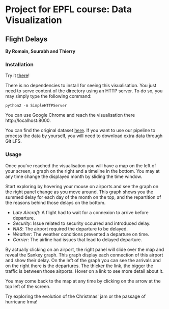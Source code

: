 # Project for EPFL course: Data Visualization

## Flight Delays

**By Romain, Sourabh and Thierry**

### Installation

Try it [there](https://sourabhlal.github.io/FlightDelaysViz/)!

There is no dependencies to install for seeing this visualisation.
You just need to serve content of the directory using an HTTP server.
To do so, you may simply type the following command:

    python2 -m SimpleHTTPServer

You can use Google Chrome and reach the visualisation there http://localhost:8000.

You can find the original dataset [here](https://www.transtats.bts.gov/DL_SelectFields.asp?Table_ID=236&DB_Short_Name=On-Time).
If you want to use our pipeline to process the data by yourself, you will need to download extra data through Git LFS.

### Usage

Once you've reached the visualisation you will have a map on the left of your screen, a graph on the right and a timeline in the bottom.
You may at any time change the displayed month by sliding the time window.

Start exploring by hovering your mouse on airports and see the graph on the right panel change as you move around.
This graph shows you the summed delay for each day of the month on the top, and the repartition of the reasons behind those delays on the bottom.

  * *Late Aircraft*: A flight had to wait for a connexion to arrive before departure.
  * *Security*: Issue related to security occurred and introduced delay.
  * *NAS*: The airport required the departure to be delayed.
  * *Weather*: The weather conditions prevented a departure on time.
  * *Carrier*: The airline had issues that lead to delayed departure.

By actually clicking on an airport, the right panel will slide over the map and reveal the Sankey graph.
This graph display each connection of this airport and show their delay.
On the left of the graph you can see the arrivals and on the right there is the departures.
The thicker the link, the bigger the traffic is between those airports.
Hover on a link to see more detail about it.

You may come back to the map at any time by clicking on the arrow at the top left of the screen.

Try exploring the evolution of the Christmas' jam or the passage of hurricane Irma!
